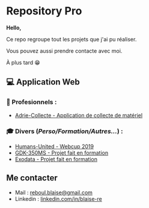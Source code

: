 # Repository Pro

**Hello,**

Ce repo regroupe tout les projets que j'ai pu réaliser.

Vous pouvez aussi prendre contacte avec moi.

À plus tard :grin:

## :computer: Application Web
### :briefcase: Profesionnels :
- [Adrie-Collecte - Application de collecte de matériel](http://adrie-collecte.herokuapp.com/)

### :mortar_board: Divers (*Perso/Formation/Autres...*) :
- [Humans-United - Webcup 2019](http://humans-united.herokuapp.com/)
- [GDK-350MS - Projet fait en formation](http://gdk-350ms.herokuapp.com/)
- [Exodata - Projet fait en formation](http://exodata.herokuapp.com)

## Me contacter 

- Mail : <reboul.blaise@gmail.com>
- Linkedin : [linkedin.com/in/blaise-re](https://www.linkedin.com/in/blaise-re/)
